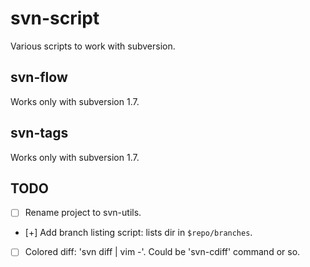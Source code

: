 svn-script
==========

Various scripts to work with subversion.

svn-flow
--------

Works only with subversion 1.7.


svn-tags
--------

Works only with subversion 1.7.


TODO
----

- [ ] Rename project to svn-utils.
- [+] Add branch listing script: lists dir in `$repo/branches`.
- [ ] Colored diff: 'svn diff | vim -'. Could be 'svn-cdiff' command or so.
